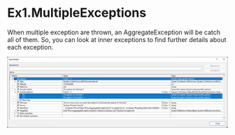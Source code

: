 # Ex1.MultipleExceptions
When multiple exception are thrown, an AggregateException will be catch all of them. So, you can look at inner exceptions to find further details about each exception.

![Image 1](./assets/img1.png)

